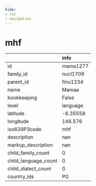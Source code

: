 ```yaml
---
hide:
- toc
- navigation
---
```

# mhf
|                      | info     |
|:---------------------|:---------|
| id                   | mama1277 |
| family_id            | nucl1709 |
| parent_id            | finu1234 |
| name                 | Mamaa    |
| bookkeeping          | False    |
| level                | language |
| latitude             | -6.35558 |
| longitude            | 146.576  |
| iso639P3code         | mhf      |
| description          | nan      |
| markup_description   | nan      |
| child_family_count   | 0        |
| child_language_count | 0        |
| child_dialect_count  | 0        |
| country_ids          | PG       |